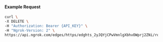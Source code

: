 <!-- Code generated for API Clients. DO NOT EDIT. -->

#### Example Request

```bash
curl \
-X DELETE \
-H "Authorization: Bearer {API_KEY}" \
-H "Ngrok-Version: 2" \
https://api.ngrok.com/edges/https/edghts_2yJQYjCPwVmnlgXbhvOWprj2ZNi/routes/edghtsrt_2yJQYn9R3MWhWQZpbjR2pJX7sTW/response_headers
```
